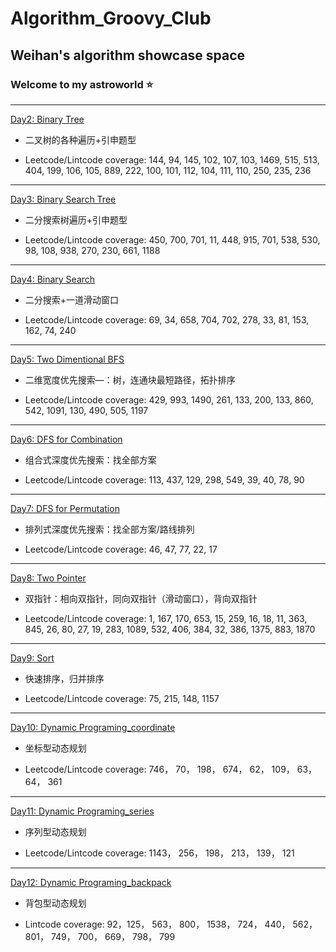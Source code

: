 # Algorithm_Groovy_Club

## Weihan's algorithm showcase space

### Welcome to my astroworld :star:
---
[Day2: Binary Tree](https://github.com/WeihanChu-wc2688/Algorithm_Groovy_Club/blob/main/day_2.md)

* 二叉树的各种遍历+引申题型

* Leetcode/Lintcode coverage: 144, 94, 145, 102, 107, 103, 1469, 515, 513, 404, 199, 106, 105, 889, 222, 100, 101, 112, 104, 111, 110, 250, 235, 236

---

[Day3: Binary Search Tree](https://github.com/WeihanChu-wc2688/Algorithm_Groovy_Club/blob/main/day_3.md)

* 二分搜索树遍历+引申题型

* Leetcode/Lintcode coverage: 450, 700, 701, 11, 448, 915, 701, 538, 530, 98, 108, 938, 270, 230, 661, 1188

---

[Day4: Binary Search](https://github.com/WeihanChu-wc2688/Algorithm_Groovy_Club/blob/main/day_4.md)

* 二分搜索+一道滑动窗口

* Leetcode/Lintcode coverage: 69, 34, 658, 704, 702, 278, 33, 81, 153, 162, 74, 240

---


[Day5: Two Dimentional BFS](https://github.com/WeihanChu-wc2688/Algorithm_Groovy_Club/blob/main/day_5.md)

* 二维宽度优先搜索—：树，连通块最短路径，拓扑排序

* Leetcode/Lintcode coverage: 429, 993, 1490, 261, 133, 200, 133, 860, 542, 1091, 130, 490, 505, 1197

---


[Day6: DFS for Combination](https://github.com/WeihanChu-wc2688/Algorithm_Groovy_Club/blob/main/day_6.md)

* 组合式深度优先搜索：找全部方案

* Leetcode/Lintcode coverage: 113, 437, 129, 298, 549, 39, 40, 78, 90

---

[Day7: DFS for Permutation](https://github.com/WeihanChu-wc2688/Algorithm_Groovy_Club/blob/main/day_7.md)

* 排列式深度优先搜索：找全部方案/路线排列

* Leetcode/Lintcode coverage: 46, 47, 77, 22, 17


---

[Day8: Two Pointer](https://github.com/WeihanChu-wc2688/Algorithm_Groovy_Club/blob/main/day_8.md)

* 双指针：相向双指针，同向双指针（滑动窗口），背向双指针

* Leetcode/Lintcode coverage: 1, 167, 170, 653, 15, 259, 16, 18, 11, 363, 845, 26, 80, 27, 19, 283, 1089, 532, 406, 384, 32, 386, 1375, 883, 1870

---

[Day9: Sort](https://github.com/WeihanChu-wc2688/Algorithm_Groovy_Club/blob/main/day_9.md)

* 快速排序，归并排序

* Leetcode/Lintcode coverage: 75, 215, 148, 1157

---

[Day10: Dynamic Programing_coordinate](https://github.com/WeihanChu-wc2688/Algorithm_Groovy_Club/blob/main/day_10.md)

* 坐标型动态规划

* Leetcode/Lintcode coverage: 746， 70， 198， 674， 62， 109， 63， 64， 361

---

[Day11: Dynamic Programing_series](https://github.com/WeihanChu-wc2688/Algorithm_Groovy_Club/blob/main/day_11.md)

* 序列型动态规划

* Leetcode/Lintcode coverage: 1143， 256， 198， 213， 139， 121

---

[Day12: Dynamic Programing_backpack](https://github.com/WeihanChu-wc2688/Algorithm_Groovy_Club/blob/main/day_11.md)

* 背包型动态规划

* Lintcode coverage: 92，125， 563， 800， 1538， 724， 440， 562， 801， 749， 700， 669， 798， 799
